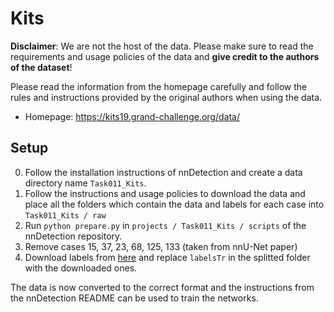 # Kits
**Disclaimer**: We are not the host of the data.
Please make sure to read the requirements and usage policies of the data and **give credit to the authors of the dataset**!

Please read the information from the homepage carefully and follow the rules and instructions provided by the original authors when using the data.
- Homepage: https://kits19.grand-challenge.org/data/

## Setup
0. Follow the installation instructions of nnDetection and create a data directory name `Task011_Kits`.
1. Follow the instructions and usage policies to download the data and place all the folders which contain the data and labels for each case into `Task011_Kits / raw`
2. Run `python prepare.py` in `projects / Task011_Kits / scripts` of the nnDetection repository.
3. Remove cases 15, 37, 23, 68, 125, 133 (taken from nnU-Net paper)
4. Download labels from [here](https://zenodo.org/record/4876472#.YLSv7TYzYeY) and replace `labelsTr` in the splitted folder with the downloaded ones.

The data is now converted to the correct format and the instructions from the nnDetection README can be used to train the networks.
